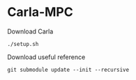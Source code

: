 # Carla-MPC
Download Carla
```
./setup.sh
```

Download useful reference
```
git submodule update --init --recursive
```
